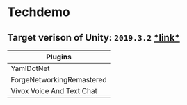 # Techdemo

## Target verison of Unity: `2019.3.2` [\*link\*](https://unity3d.com/unity/whats-new/2019.3.2)

Plugins |
--- |
YamlDotNet |
ForgeNetworkingRemastered |
Vivox Voice And Text Chat |